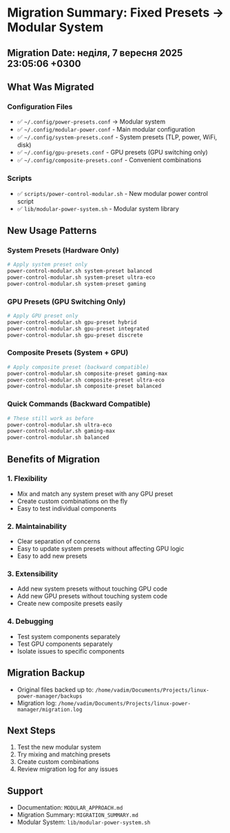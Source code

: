 # Migration Summary: Fixed Presets → Modular System

## Migration Date: неділя, 7 вересня 2025 23:05:06 +0300

## What Was Migrated

### Configuration Files
- ✅ `~/.config/power-presets.conf` → Modular system
- ✅ `~/.config/modular-power.conf` - Main modular configuration
- ✅ `~/.config/system-presets.conf` - System presets (TLP, power, WiFi, disk)
- ✅ `~/.config/gpu-presets.conf` - GPU presets (GPU switching only)
- ✅ `~/.config/composite-presets.conf` - Convenient combinations

### Scripts
- ✅ `scripts/power-control-modular.sh` - New modular power control script
- ✅ `lib/modular-power-system.sh` - Modular system library

## New Usage Patterns

### System Presets (Hardware Only)
```bash
# Apply system preset only
power-control-modular.sh system-preset balanced
power-control-modular.sh system-preset ultra-eco
power-control-modular.sh system-preset gaming
```

### GPU Presets (GPU Switching Only)
```bash
# Apply GPU preset only
power-control-modular.sh gpu-preset hybrid
power-control-modular.sh gpu-preset integrated
power-control-modular.sh gpu-preset discrete
```

### Composite Presets (System + GPU)
```bash
# Apply composite preset (backward compatible)
power-control-modular.sh composite-preset gaming-max
power-control-modular.sh composite-preset ultra-eco
power-control-modular.sh composite-preset balanced
```

### Quick Commands (Backward Compatible)
```bash
# These still work as before
power-control-modular.sh ultra-eco
power-control-modular.sh gaming-max
power-control-modular.sh balanced
```

## Benefits of Migration

### 1. Flexibility
- Mix and match any system preset with any GPU preset
- Create custom combinations on the fly
- Easy to test individual components

### 2. Maintainability
- Clear separation of concerns
- Easy to update system presets without affecting GPU logic
- Easy to add new presets

### 3. Extensibility
- Add new system presets without touching GPU code
- Add new GPU presets without touching system code
- Create new composite presets easily

### 4. Debugging
- Test system components separately
- Test GPU components separately
- Isolate issues to specific components

## Migration Backup
- Original files backed up to: `/home/vadim/Documents/Projects/linux-power-manager/backups`
- Migration log: `/home/vadim/Documents/Projects/linux-power-manager/migration.log`

## Next Steps
1. Test the new modular system
2. Try mixing and matching presets
3. Create custom combinations
4. Review migration log for any issues

## Support
- Documentation: `MODULAR_APPROACH.md`
- Migration Summary: `MIGRATION_SUMMARY.md`
- Modular System: `lib/modular-power-system.sh`
